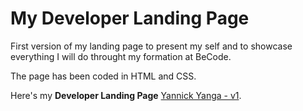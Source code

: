 # My Developer Landing Page

First version of my landing page to present my self and to showcase everything I will do throught my formation at BeCode.

The page has been coded in HTML and CSS.

Here's my **Developer Landing Page** [Yannick Yanga - v1](https://yannick2019.github.io).

